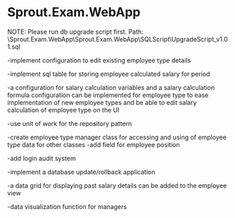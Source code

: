 # Sprout.Exam.WebApp
NOTE: Please run db upgrade script first. Path: \Sprout.Exam.WebApp\Sprout.Exam.WebApp\SQLScript\UpgradeScript_v1.01.sql

 -implement configuration to edit existing employee type details
 
 -implement sql table for storing employee calculated salary for period
 
 -a configuration for salary calculation variables and a salary calculation formula configuration can be implemented for employee type to ease implementation of new employee types 
  and be able to edit salary calculation of employee type on the UI
  
 -use unit of work for the repository pattern
 
 -create employee type manager class for accessing and using of employee type data for other classes
 -add field for employee position
 
 -add login audit system
 
 -implement a database update/rollback application
 
 -a data grid for displaying past salary details can be added to the employee view
 
 -data visualization function for managers
 
